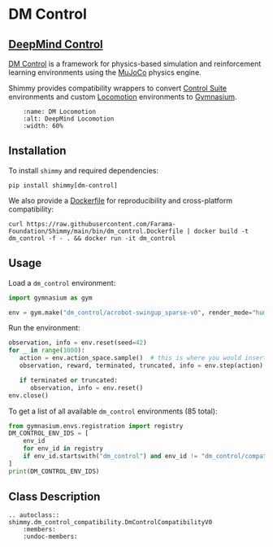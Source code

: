 # DM Control

## [DeepMind Control](https://github.com/deepmind/dm_control/)

[DM Control](https://github.com/deepmind/dm_control/) is a framework for physics-based simulation and reinforcement learning environments using the [MuJoCo](https://github.com/deepmind/mujoco#) physics engine. 

Shimmy provides compatibility wrappers to convert [Control Suite](https://github.com/deepmind/dm_control/blob/main/dm_control/suite/README.md) environments and custom [Locomotion](https://github.com/deepmind/dm_control/blob/main/dm_control/locomotion/README.md) environments to [Gymnasium](https://gymnasium.farama.org/).

```{figure} /_static/img/dm_locomotion.png
    :name: DM Locomotion
    :alt: DeepMind Locomotion
    :width: 60%
```

## Installation
To install `shimmy` and required dependencies:

```
pip install shimmy[dm-control]
```

We also provide a [Dockerfile](https://github.com/Farama-Foundation/Shimmy/blob/main/bin/dm_control.Dockerfile) for reproducibility and cross-platform compatibility:

```
curl https://raw.githubusercontent.com/Farama-Foundation/Shimmy/main/bin/dm_control.Dockerfile | docker build -t dm_control -f - . && docker run -it dm_control
```


## Usage
Load a `dm_control` environment:
```python
import gymnasium as gym

env = gym.make("dm_control/acrobot-swingup_sparse-v0", render_mode="human")
```

Run the environment:
```python
observation, info = env.reset(seed=42)
for _ in range(1000):
   action = env.action_space.sample()  # this is where you would insert your policy
   observation, reward, terminated, truncated, info = env.step(action)

   if terminated or truncated:
      observation, info = env.reset()
env.close()
```

To get a list of all available `dm_control` environments (85 total):
```python
from gymnasium.envs.registration import registry
DM_CONTROL_ENV_IDS = [
    env_id
    for env_id in registry
    if env_id.startswith("dm_control") and env_id != "dm_control/compatibility-env-v0"
]
print(DM_CONTROL_ENV_IDS)
```

## Class Description



```{eval-rst}
.. autoclass:: shimmy.dm_control_compatibility.DmControlCompatibilityV0
    :members:
    :undoc-members:
```